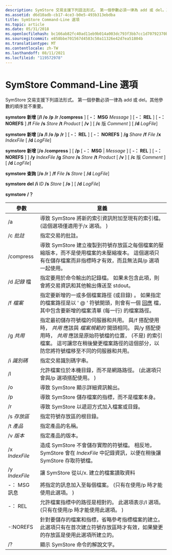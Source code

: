 ```yaml
---
description: SymStore 交易支援下列語法形式。 第一個參數必須一律為 add 或 del。其他參數的順序並不重要。
ms.assetid: d6d10adb-cb17-4ce3-b0e5-493b313ebdba
title: SymStore Command-Line 選項
ms.topic: article
ms.date: 05/31/2018
ms.openlocfilehash: bc166ab82fc40ad11eb9b014a003dc793f3bb7cc1d70792370bd175c68802417
ms.sourcegitcommit: e858bbe701567d4583c50a11326e42d7ea51804b
ms.translationtype: MT
ms.contentlocale: zh-TW
ms.lasthandoff: 08/11/2021
ms.locfileid: "119572978"
---
```

# <a name="symstore-command-line-options"></a>SymStore Command-Line 選項

SymStore 交易支援下列語法形式。 第一個參數必須一律為 add 或 del。其他參數的順序並不重要。

**symstore 新增** \[**/l** **/o** **/p** **/r** **/compress** \] \[ **-： MSG** *Message* \] \[ **-： REL** \] \[ **-： NOREFS** \] **/f** *File* **/s** *Store* **/t** *Product* \[ **/v**  \] \[ **/c** 版 *Comment* \] \[ **/d** *LogFile*\]

**symstore 新增** \[**/a** **/l** **/o** **/p** **/r** \] \[ **-： REL** \] \[ **-： NOREFS** \] **/g** *Share* **/f** *File* **/x** *IndexFile* \[ **/d** *LogFile*\]

**symstore 新增** \[**/o** **/compress** \] \[ **/p** \[ **-： MSG** \| *Message* \] \[ **-： REL** \] \[ **-： NOREFS** \] \] **/y** *IndexFile* **/g** *Share* **/s** *Store* **/t** *Product* \[ **/v**  \] \[ **/c** 版 *Comment* \] \[ **/d** *LogFile*\]

**symstore 查詢** \[**/o** **/r** \] **/f** *File* **/s** *Store* \[ **/d** *LogFile*\]

**symstore del** **/i** *ID* **/s** *Store* \[ **/o** \] \[ **/d** *LogFile*\]

**symstore** **/？**



| 參數      | 意義                                                                                                                                                                                                                                                                                                                                                                                                      |
|----------------|--------------------------------------------------------------------------------------------------------------------------------------------------------------------------------------------------------------------------------------------------------------------------------------------------------------------------------------------------------------------------------------------------------------|
| /a             | 導致 SymStore 將新的索引資訊附加至現有的索引檔。  (這個選項僅適用于/x 選項。 )                                                                                                                                                                                                                                                                                  |
| /c *批註*   | 指定交易的批註。                                                                                                                                                                                                                                                                                                                                                                     |
| /compress      | 導致 SymStore 建立複製到符號存放區之每個檔案的壓縮版本，而不是使用檔案的未壓縮複本。 這個選項只有在儲存檔案而非指標時才有效，而且無法與/p 選項一起使用。                                                                                                                                                              |
| /d *記錄* 檔   | 指定要用於命令輸出的記錄檔。 如果未包含此項，則會將交易資訊和其他輸出傳送至 stdout。                                                                                                                                                                                                                                                                     |
| /f *檔案*      | 指定要新增的一或多個檔案路徑 (或目錄) 。 如果指定的檔案路徑是以 ' @ ' 符號開頭，則會有一個 [回應](../midl/response-files.md) 檔，其中包含要新增的檔案清單 (每一行) 的檔案路徑。                                                                                                                                             |
| /g *共用*     | 指定最初儲存符號檔的伺服器和共用。 與/f 搭配使用時， *共用* 應該與 *檔案規範的* 開頭相同。 與/y 搭配使用時， *共用* 應該是原始符號檔的位置， (不是) 的索引檔案。 這可讓您在稍後變更檔案路徑的這個部分，以防您將符號檔移至不同的伺服器和共用。 |
| /i *識別碼*        | 指定交易識別碼字串。                                                                                                                                                                                                                                                                                                                                                                         |
| /l             | 允許檔案位於本機目錄，而不是網路路徑。  (此選項只會與/p 選項搭配使用。 )                                                                                                                                                                                                                                                                                         |
| /o             | 導致 SymStore 顯示詳細資訊輸出。                                                                                                                                                                                                                                                                                                                                                                   |
| /p             | 導致 SymStore 儲存檔案的指標，而不是檔案本身。                                                                                                                                                                                                                                                                                                                                 |
| /r             | 導致 SymStore 以遞迴方式加入檔案或目錄。                                                                                                                                                                                                                                                                                                                                                     |
| /s *存放區*     | 指定符號存放區的根目錄。                                                                                                                                                                                                                                                                                                                                                           |
| /t *產品*   | 指定產品的名稱。                                                                                                                                                                                                                                                                                                                                                                           |
| /v *版本*   | 指定產品的版本。                                                                                                                                                                                                                                                                                                                                                                        |
| /x *IndexFile* | 造成 SymStore 不會儲存實際的符號檔。 相反地，SymStore 會在 *IndexFile* 中記錄資訊，以便在稍後讓 SymStore 存取符號檔。                                                                                                                                                                                                                         |
| /y *IndexFile* | 讓 SymStore 從以/x. 建立的檔案讀取資料                                                                                                                                                                                                                                                                                                                                                |
| -： MSG 訊息  | 將指定的訊息加入至每個檔案。  (只有在使用/p 時才能使用此選項。 )                                                                                                                                                                                                                                                                                                                      |
| -： REL          | 允許檔案指標中的路徑是相對的。 此選項表示/l 選項。  (只有在使用/p 時才能使用此選項。 )                                                                                                                                                                                                                                                                      |
| -:NOREFS       | 針對要儲存的檔案和指標，省略參考指標檔案的建立。 此選項只有在首次建立符號存放區時才有效，如果變更的存放區是使用此選項所建立的。                                                                                                                                                                                      |
| /?             | 顯示 SymStore 命令的解說文字。                                                                                                                                                                                                                                                                                                                                                                 |



 

 

 




